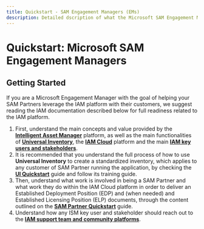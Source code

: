 ```yaml
---
title: Quickstart - SAM Engagement Managers (EMs)
description: Detailed dscription of what the Microsoft SAM Engagement Managers should know to support their SAM Partners into using IAM. 
---
```

# Quickstart: Microsoft SAM Engagement Managers

## Getting Started

If you are a Microsoft Engagement Manager with the goal of helping your SAM Partners leverage the IAM platform with their customers, we suggest reading the IAM documentation described below for full readiness related to the IAM platform.

1. First, understand the main concepts and value provided by the [**Intelligent Asset Manager**](../Overview/IAM.md) platform, as well as the main functionalities of [**Universal Inventory**](../Overview/UI.md), the [**IAM Cloud**](../Overview/IAMCloud.md) platform and the main [**IAM key users and stakeholders**](../Overview/key-users.md).
2. It is recommended that you understand the full process of how to use **Universal Inventory** to create a standardized inventory, which applies to any customer of SAM Partner running the application, by checking the [**UI Quickstart**](UI.md) guide and follow its training guide.
3. Then, understand what work is involved in being a SAM Partner and what work they do within the IAM Cloud platform in order to deliver an Established Deployment Position (EDP) and (when needed) and Established Licensing Position (ELP) documents, through the content outlined on the [**SAM Partner Quickstart**](SAM-Partners.md) guide.
4. Understand how any ISM key user and stakeholder should reach out to the [**IAM support team and community platforms**](../Sup_Comm.md).